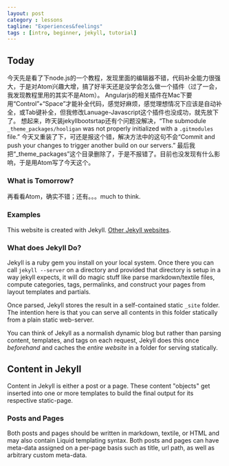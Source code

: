 ```yaml
---
layout: post
category : lessons
tagline: "Experiences&feelings"
tags : [intro, beginner, jekyll, tutorial]
---
```



## Today
今天先是看了下node.js的一个教程，发现里面的编辑器不错，代码补全能力很强大，于是对Atom兴趣大增，搞了好半天还是没学会怎么做一个插件（过了一会，我发现教程里用的其实不是Atom）。
Angularjs的相关插件在Mac下要用“Control”+“Space”才能补全代码，感觉好麻烦，感觉理想情况下应该是自动补全，或Tab键补全，但我修改Lanuage-Javascript这个插件也没成功，就先放下了。
想起来，昨天装jekyllbootsrtap还有个问题没解决，“The submodule `_theme_packages/hooligan` was not properly initialized with a `.gitmodules` file.”
今天又重装了下，可还是报这个错，解决方法中的这句不会“Commit and push your changes to trigger another build on our servers.”
最后我把“_theme_packages”这个目录删除了，于是不报错了。目前也没发现有什么影响，于是用Atom写了今天这个。
### What is Tomorrow?
再看看Atom，确实不错；还有。。。much to think.

### Examples

This website is created with Jekyll. [Other Jekyll websites](https://github.com/mojombo/jekyll/wiki/Sites).



### What does Jekyll Do?

Jekyll is a ruby gem you install on your local system.
Once there you can call `jekyll --server` on a directory and provided that directory
is setup in a way jekyll expects, it will do magic stuff like parse markdown/textile files,
compute categories, tags, permalinks, and construct your pages from layout templates and partials.

Once parsed, Jekyll stores the result in a self-contained static `_site` folder.
The intention here is that you can serve all contents in this folder statically from a plain static web-server.

You can think of Jekyll as a normalish dynamic blog but rather than parsing content, templates, and tags
on each request, Jekyll does this once _beforehand_ and caches the _entire website_ in a folder for serving statically.


## Content in Jekyll

Content in Jekyll is either a post or a page.
These content "objects" get inserted into one or more templates to build the final output for its respective static-page.

### Posts and Pages

Both posts and pages should be written in markdown, textile, or HTML and may also contain Liquid templating syntax.
Both posts and pages can have meta-data assigned on a per-page basis such as title, url path, as well as arbitrary custom meta-data.
